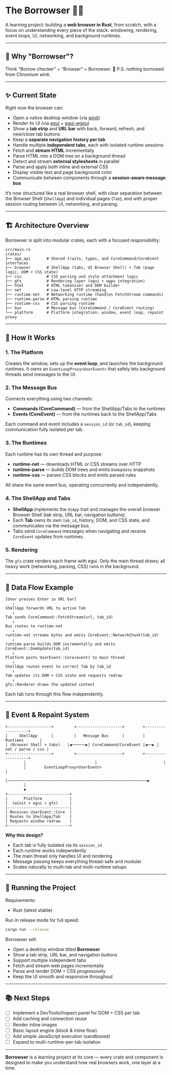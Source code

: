 # The Borrowser 🦀🌐

A learning project: building a **web browser in Rust**, from scratch, with a focus on
understanding every piece of the stack: windowing, rendering, event loops, UI, networking, and background runtimes.

---

## 🙋 Why "Borrowser"?

Think “Borrow checker” + “Browser” = Borrowser. 🦀
P.S. nothing borrowed from Chromium *wink*.

---

## ✨ Current State

Right now the browser can:

* Open a native desktop window (via [winit](https://github.com/rust-windowing/winit))
* Render its UI (via [egui](https://github.com/emilk/egui) + [egui-wgpu](https://github.com/emilk/egui/tree/master/crates/egui-wgpu))
* Show a **tab strip** and **URL bar** with back, forward, refresh, and new/close tab buttons
* Keep a **separate navigation history per tab**
* Handle multiple **independent tabs**, each with isolated runtime sessions
* Fetch and **stream HTML** incrementally
* Parse HTML into a DOM tree on a background thread
* Detect and stream **external stylesheets** in parallel
* Parse and apply both inline and external CSS
* Display visible text and page background color
* Communicate between components through a **session-aware message bus**

It’s now structured like a real browser shell, with clear separation between the Browser Shell (`ShellApp`) and individual pages (`Tab`), and with proper session routing between UI, networking, and parsing.

---

## 🏗️ Architecture Overview

Borrowser is split into modular crates, each with a focused responsibility:

```
src/main.rs
crates/
├── app_api       # Shared traits, types, and CoreCommand/CoreEvent interfaces
├── browser       # ShellApp (tabs, UI Browser Shell) + Tab (page logic, DOM + CSS state)
├── css           # CSS parsing and style attachment logic
├── gfx           # Rendering layer (egui + wgpu integration)
├── html          # HTML tokenizer and DOM builder
├── net           # Low-level HTTP streaming
├── runtime-net   # Networking runtime (handles FetchStream commands)
├── runtime-parse # HTML parsing runtime
├── runtime-css   # CSS parsing runtime
├── bus           # Message bus (CoreCommand / CoreEvent routing)
└── platform      # Platform integration: window, event loop, repaint proxy
```

---

## 🧩 How It Works

### 1. The Platform

Creates the window, sets up the **event loop**, and launches the background runtimes.
It owns an `EventLoopProxy<UserEvent>` that safely lets background threads send messages to the UI.

### 2. The Message Bus

Connects everything using two channels:

* **Commands (CoreCommand)** — from the ShellApp/Tabs to the runtimes
* **Events (CoreEvent)** — from the runtimes back to the ShellApp/Tabs

Each command and event includes a `session_id` (or `tab_id`), keeping communication fully isolated per tab.

### 3. The Runtimes

Each runtime has its own thread and purpose:

* **runtime-net** — downloads HTML or CSS streams over HTTP
* **runtime-parse** — builds DOM trees and emits `DomUpdate` snapshots
* **runtime-css** — parses CSS blocks and emits parsed rules

All share the same event bus, operating concurrently and independently.

### 4. The ShellApp and Tabs

* **ShellApp** implements the `UiApp` trait and manages the overall browser Browser Shell (tab strip, URL bar, navigation buttons).
* Each **Tab** owns its own `tab_id`, history, DOM, and CSS state, and communicates via the message bus.
* Tabs send `CoreCommand` messages when navigating and receive `CoreEvent` updates from runtimes.

### 5. Rendering

The `gfx` crate renders each frame with egui.
Only the main thread draws; all heavy work (networking, parsing, CSS) runs in the background.

---

## 🔄 Data Flow Example

```text
[User presses Enter in URL bar]
   ↓
ShellApp forwards URL to active Tab
   ↓
Tab sends CoreCommand::FetchStream(url, tab_id)
   ↓
Bus routes to runtime-net
   ↓
runtime-net streams bytes and emits CoreEvent::NetworkChunk(tab_id)
   ↓
runtime-parse builds DOM incrementally and emits CoreEvent::DomUpdate(tab_id)
   ↓
Platform posts UserEvent::Core(event) to main thread
   ↓
ShellApp routes event to correct Tab by tab_id
   ↓
Tab updates its DOM + CSS state and requests redraw
   ↓
gfx::Renderer draws the updated content
```

Each tab runs through this flow independently.

---

## 🧭 Event & Repaint System

```
+-------------------+         +--------------------+        +-------------------+
|     ShellApp      |         |   Message Bus      |        |    Runtimes       |
| (Browser Shell + tabs)   |◀──────▶| CoreCommand/CoreEvent |◀──▶ | net / parse / css |
+-------------------+         +--------------------+        +-------------------+
        │                              │                             │
        │        EventLoopProxy<UserEvent>                            │
        │─────────────────────────────────────────────────────────────▶
        │
        ▼
+---------------------------+
|       Platform            |
|  (winit + egui + gfx)     |
|---------------------------|
| Receives UserEvent::Core  |
| Routes to ShellApp/Tab    |
| Requests window redraw    |
+---------------------------+
```

**Why this design?**

* Each tab is fully isolated via its `session_id`
* Each runtime works independently
* The main thread only handles UI and rendering
* Message passing keeps everything thread-safe and modular
* Scales naturally to multi-tab and multi-runtime setups

---

## 🚀 Running the Project

Requirements:

* Rust (latest stable)

Run in release mode for full speed:

```bash
cargo run --release
```

Borrowser will:

* Open a desktop window titled **Borrowser**
* Show a tab strip, URL bar, and navigation buttons
* Support multiple independent tabs
* Fetch and stream web pages incrementally
* Parse and render DOM + CSS progressively
* Keep the UI smooth and responsive throughout

---

## 📚 Next Steps

* [ ] Implement a DevTools/Inspect panel for DOM + CSS per tab
* [ ] Add caching and connection reuse
* [ ] Render inline images
* [ ] Basic layout engine (block & inline flow)
* [ ] Add simple JavaScript execution (sandboxed)
* [ ] Expand to multi-runtime-per-tab isolation

---

**Borrowser** is a learning project at its core — every crate and component is designed to make you understand how real browsers work, one layer at a time.
